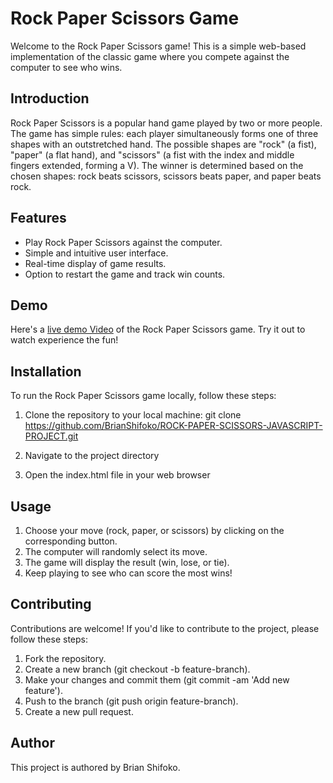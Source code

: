 # Rock Paper Scissors Game

Welcome to the Rock Paper Scissors game! This is a simple web-based implementation of the classic game where you compete against the computer to see who wins.

## Introduction

Rock Paper Scissors is a popular hand game played by two or more people. The game has simple rules: each player simultaneously forms one of three shapes with an outstretched hand. The possible shapes are "rock" (a fist), "paper" (a flat hand), and "scissors" (a fist with the index and middle fingers extended, forming a V). The winner is determined based on the chosen shapes: rock beats scissors, scissors beats paper, and paper beats rock.

## Features

- Play Rock Paper Scissors against the computer.
- Simple and intuitive user interface.
- Real-time display of game results.
- Option to restart the game and track win counts.

## Demo

Here's a [live demo Video](https://www.loom.com/share/3ddd9849a3924ccbb95522ea4787e42a?sid=f7234879-75df-4645-b8d5-f104103c5762) of the Rock Paper Scissors game. Try it out to watch experience the fun!


## Installation

To run the Rock Paper Scissors game locally, follow these steps:
1. Clone the repository to your local machine:
  git clone https://github.com/BrianShifoko/ROCK-PAPER-SCISSORS-JAVASCRIPT-PROJECT.git

2. Navigate to the project directory

3. Open the index.html file in your web browser


## Usage
1. Choose your move (rock, paper, or scissors) by clicking on the corresponding button.
2. The computer will randomly select its move.
3. The game will display the result (win, lose, or tie).
4. Keep playing to see who can score the most wins!

## Contributing
Contributions are welcome! If you'd like to contribute to the project, please follow these steps:

1. Fork the repository.
2. Create a new branch (git checkout -b feature-branch).
3. Make your changes and commit them (git commit -am 'Add new feature').
4. Push to the branch (git push origin feature-branch).
5. Create a new pull request.

## Author
This project is authored by Brian Shifoko.